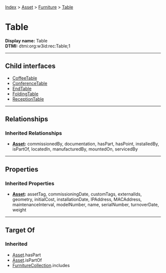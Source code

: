 [Index](../../../Index.md) > [Asset](../../Asset.md) > [Furniture](../Furniture.md) > [Table](#)
# Table

**Display name:** Table<br />
**DTMI:** dtmi:org:w3id:rec:Table;1

---

## Child interfaces
* [CoffeeTable](CoffeeTable.md)
* [ConferenceTable](ConferenceTable.md)
* [EndTable](EndTable.md)
* [FoldingTable](FoldingTable.md)
* [ReceptionTable](ReceptionTable.md)

---

## Relationships
### Inherited Relationships
* **[Asset](../../Asset.md):** commissionedBy, documentation, hasPart, hasPoint, installedBy, isPartOf, locatedIn, manufacturedBy, mountedOn, servicedBy

---

## Properties
### Inherited Properties
* **[Asset](../../Asset.md):** assetTag, commissioningDate, customTags, externalIds, geometry, initialCost, installationDate, IPAddress, MACAddress, maintenanceInterval, modelNumber, name, serialNumber, turnoverDate, weight

---

## Target Of
### Inherited
* [Asset](../../Asset.md).hasPart
* [Asset](../../Asset.md).isPartOf
* [FurnitureCollection](../../../Collection/AssetCollection/FurnitureCollection.md).includes
